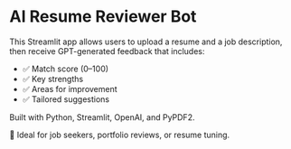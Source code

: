 # AI Resume Reviewer Bot

This Streamlit app allows users to upload a resume and a job description, then receive GPT-generated feedback that includes:

- ✅ Match score (0–100)
- ✅ Key strengths
- ✅ Areas for improvement
- ✅ Tailored suggestions

Built with Python, Streamlit, OpenAI, and PyPDF2.

🔗 Ideal for job seekers, portfolio reviews, or resume tuning.
